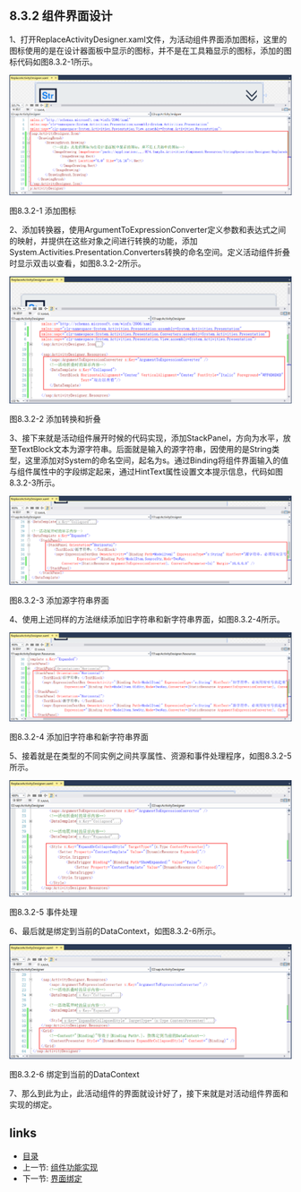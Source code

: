 ## 8.3.2 组件界面设计

1、打开ReplaceActivityDesigner.xaml文件，为活动组件界面添加图标，这里的图标使用的是在设计器面板中显示的图标，并不是在工具箱显示的图标，添加的图标代码如图8.3.2-1所示。

![](images/8.3.2-1.png)

图8.3.2-1 添加图标

2、添加转换器，使用ArgumentToExpressionConverter定义参数和表达式之间的映射，并提供在这些对象之间进行转换的功能，添加System.Activities.Presentation.Converters转换的命名空间。定义活动组件折叠时显示双击以查看，如图8.3.2-2所示。

![](images/8.3.2-2.png)

图8.3.2-2 添加转换和折叠

3、接下来就是活动组件展开时候的代码实现，添加StackPanel，方向为水平，放至TextBlock文本为源字符串。后面就是输入的源字符串，因使用的是String类型，这里添加对System的命名空间，起名为s。通过Binding将组件界面输入的值与组件属性中的字段绑定起来，通过HintText属性设置文本提示信息，代码如图8.3.2-3所示。

![](images/8.3.2-3.png)

图8.3.2-3 添加源字符串界面

4、使用上述同样的方法继续添加旧字符串和新字符串界面，如图8.3.2-4所示。

![](images/8.3.2-4.png)

图8.3.2-4 添加旧字符串和新字符串界面

5、接着就是在类型的不同实例之间共享属性、资源和事件处理程序，如图8.3.2-5所示。

![](images/8.3.2-5.png)

图8.3.2-5 事件处理

6、最后就是绑定到当前的DataContext，如图8.3.2-6所示。

![](images/8.3.2-6.png)

图8.3.2-6 绑定到当前的DataContext

7、那么到此为止，此活动组件的界面就设计好了，接下来就是对活动组件界面和实现的绑定。

## links
   * [目录](<preface.md>)
   * 上一节: [组件功能实现](<08.3.1.md>)
   * 下一节: [界面绑定](<08.3.3.md>)
